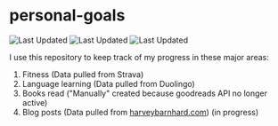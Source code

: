 # personal-goals
![Last Updated](https://img.shields.io/date/1612236587?color=FC4C02&label=Fitness%20Updated&logo=strava)
![Last Updated](https://img.shields.io/date/1612236587?color=7ac70c&label=Language%20Updated&logo=duolingo)
![Last Updated](https://img.shields.io/date/1612236587?color=e9e5cd&label=Books%20Updated&logo=goodreads)

I use this repository to keep track of my progress in these major areas:

1. Fitness (Data pulled from Strava)
2. Language learning (Data pulled from Duolingo)
3. Books read ("Manually" created because goodreads API no longer active)
4. Blog posts (Data pulled from [harveybarnhard.com](https://harveybarnhard.com)) (in progress)
